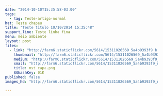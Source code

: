 ```yaml
---
date: "2014-10-10T15:35:58-03:00"
tags:
  - tag: Teste-artigo-normal
hat: Teste chapeu
title: "Teste titulo 10/10/2014 15:35:48"
support_line: Teste linha fina
menu: meio ambiente
layout: post
files:
  - link: "http://farm6.staticflickr.com/5614/15311026569_5a4b9393f9_b.jpg"
    thumbnail: "http://farm6.staticflickr.com/5614/15311026569_5a4b9393f9_t.jpg"
    medium: "http://farm6.staticflickr.com/5614/15311026569_5a4b9393f9_z.jpg"
    small: "http://farm6.staticflickr.com/5614/15311026569_5a4b9393f9_n.jpg"
    title: mst_capa.png
    $$hashKey: 01K
published: false
images_hd: "http://farm6.staticflickr.com/5614/15311026569_5a4b9393f9_n.jpg"

---
```

